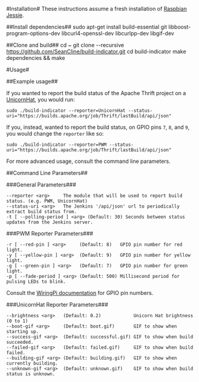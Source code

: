 #Installation#
These instructions assume a fresh installation of [Raspbian Jessie](https://www.raspberrypi.org/downloads/raspbian/).

##Install dependencies##
	sudo apt-get install build-essential git libboost-program-options-dev libcurl4-openssl-dev libcurlpp-dev libgif-dev

##Clone and build##
	cd ~
	git clone --recursive https://github.com/SeanCline/build-indicator.git
	cd build-indicator
	make dependencies && make

#Usage#

##Example usage##

If you wanted to report the build status of the Apache Thrift project on a [UnicornHat](http://shop.pimoroni.com/products/unicorn-hat), you would run:
	
	sudo ./build-indicator --reporter=UnicornHat --status-uri="https://builds.apache.org/job/Thrift/lastBuild/api/json"

If you, instead, wanted to report the build status, on GPIO pins `7`, `8`, and `9`, you would change the `reporter` like so:

	sudo ./build-indicator --reporter=PWM --status-uri="https://builds.apache.org/job/Thrift/lastBuild/api/json"

For more advanced usage, consult the command line parameters.

##Command Line Parameters##

###General Parameters###

	--reporter <arg>     The module that will be used to report build status. (e.g. PWM, UnicornHat)
	--status-uri <arg>   The Jenkins '/api/json' url to periodically extract build status from.
	-t [ --polling-period ] <arg> (Default: 30) Seconds between status updates from the Jenkins server.

###PWM Reporter Parameters###

	-r [ --red-pin ] <arg>     (Default: 8)   GPIO pin number for red light.
	-y [ --yellow-pin ] <arg>  (Default: 9)   GPIO pin number for yellow light.
	-g [ --green-pin ] <arg>   (Default: 7)   GPIO pin number for green light.
	-p [ --fade-period ] <arg> (Default: 500) Millisecond period for pulsing LEDs to blink.

Consult the [WiringPi documentation](http://wiringpi.com/pins/) for GPIO pin numbers.
	
###UnicornHat Reporter Parameters###

	--brightness <arg>   (Default: 0.2)            Unicorn Hat brightness (0 to 1)
	--boot-gif <arg>     (Default: boot.gif)       GIF to show when starting up.
	--success-gif <arg>  (Default: successful.gif) GIF to show when build succeeded.
	--failed-gif <arg>   (Default: failed.gif)     GIF to show when build failed.
	--building-gif <arg> (Default: building.gif)   GIF to show when currently building.
	--unknown-gif <arg>  (Default: unknown.gif)    GIF to show when build status is unknown.
